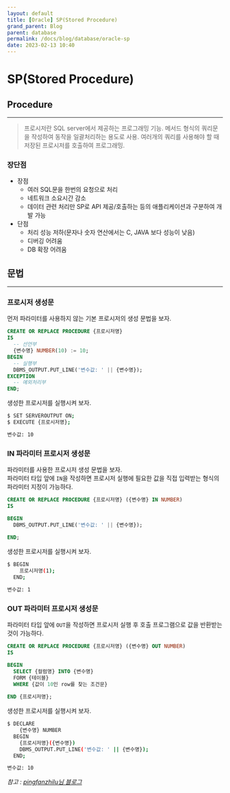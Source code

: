 ```yaml
---
layout: default
title: [Oracle] SP(Stored Procedure)
grand_parent: Blog
parent: database
permalink: /docs/blog/database/oracle-sp
date: 2023-02-13 10:40
---
```


SP(Stored Procedure)
===

## Procedure
- - -
> 프로시저란 SQL server에서 제공하는 프로그래밍 기능.
메서드 형식의 쿼리문을 작성하여 동작을 일괄처리하는 용도로 사용.
여러개의 쿼리를 사용해야 할 때 저장된 프로시저를 호출하여 프로그래밍.

### 장단점
- 장점
  - 여러 SQL문을 한번의 요청으로 처리
  - 네트워크 소요시간 감소
  - 데이터 관련 처리만 SP로 API 제공/호출하는 등의 애플리케이션과 구분하여 개발 가능
- 단점
  - 처리 성능 저하(문자나 숫자 연산에서는 C, JAVA 보다 성능이 낮음)
  - 디버깅 어려움
  - DB 확장 어려움

## 문법
- - -
### 프로시저 생성문
먼저 파라미터를 사용하지 않는 기본 프로시저의 생성 문법을 보자.
```sql
CREATE OR REPLACE PROCEDURE {프로시저명}
IS
  -- 선언부
  {변수명} NUMBER(10) := 10;
BEGIN
  -- 실행부
  DBMS_OUTPUT.PUT_LINE('변수값: ' || {변수명});
EXCEPTION
  -- 예외처리부
END;
```
생성한 프로시저를 실행시켜 보자.
```bash
$ SET SERVEROUTPUT ON;
$ EXECUTE {프로시저명};

변수값: 10
```
### IN 파라미터 프로시저 생성문
파라미터를 사용한 프로시저 생성 문법을 보자.  
파라미터 타입 앞에 `IN`을 작성하면 프로시저 실행에 필요한 값을 직접 입력받는 형식의 파라미터 지정이 가능하다.
```sql
CREATE OR REPLACE PROCEDURE {프로시저명} ({변수명} IN NUMBER)
IS

BEGIN
  DBMS_OUTPUT.PUT_LINE('변수값: ' || {변수명});
 
END;
```
생성한 프로시저를 실행시켜 보자.
```bash
$ BEGIN 
    프로시저명(1);
  END;

변수값: 1
```
### OUT 파라미터 프로시저 생성문
파라미터 타입 앞에 `OUT`을 작성하면 프로시저 실행 후 호출 프로그램으로 값을 반환받는 것이 가능하다.
```sql
CREATE OR REPLACE PROCEDURE {프로시저명} ({변수명} OUT NUMBER)
IS

BEGIN
  SELECT {컬럼명} INTO {변수명}
  FORM {테이블}
  WHERE {값이 10인 row를 찾는 조건문}
 
END {프로시저명};
```
생성한 프로시저를 실행시켜 보자.
```bash
$ DECLARE
    {변수명} NUMBER
  BEGIN
    {프로시저명}({변수명})
    DBMS_OUTPUT.PUT_LINE('변수값: ' || {변수명});
  END;

변수값: 10
```

  *참고 : [pingfanzhilu님 블로그](https://pingfanzhilu.tistory.com/entry/Oracle-%EC%98%A4%EB%9D%BC%ED%81%B4-PLSQL-%ED%94%84%EB%A1%9C%EC%8B%9C%EC%A0%80procedure-IN-OUT-%EC%82%AC%EC%9A%A9%EB%B2%95)*